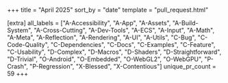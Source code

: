 +++
title = "April 2025"
sort_by = "date"
template = "pull_request.html"

[extra]
all_labels = ["A-Accessibility", "A-App", "A-Assets", "A-Build-System", "A-Cross-Cutting", "A-Dev-Tools", "A-ECS", "A-Input", "A-Math", "A-Meta", "A-Reflection", "A-Rendering", "A-UI", "A-Utils", "C-Bug", "C-Code-Quality", "C-Dependencies", "C-Docs", "C-Examples", "C-Feature", "C-Usability", "D-Complex", "D-Macros", "D-Shaders", "D-Straightforward", "D-Trivial", "O-Android", "O-Embedded", "O-WebGL2", "O-WebGPU", "P-Crash", "P-Regression", "X-Blessed", "X-Contentious"]
unique_pr_count = 59
+++
